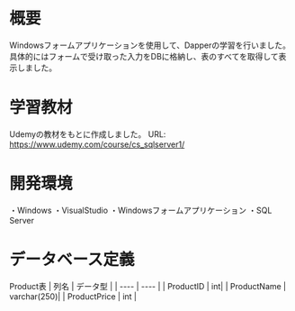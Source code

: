 # 概要
Windowsフォームアプリケーションを使用して、Dapperの学習を行いました。
具体的にはフォームで受け取った入力をDBに格納し、表のすべてを取得して表示しました。

# 学習教材
Udemyの教材をもとに作成しました。
URL: https://www.udemy.com/course/cs_sqlserver1/

# 開発環境
・Windows
・VisualStudio
・Windowsフォームアプリケーション
・SQL Server

# データベース定義
Product表
|  列名  | データ型  |
| ---- | ---- |
| ProductID  |  int|
| ProductName  | varchar(250)|
| ProductPrice  |  int |



